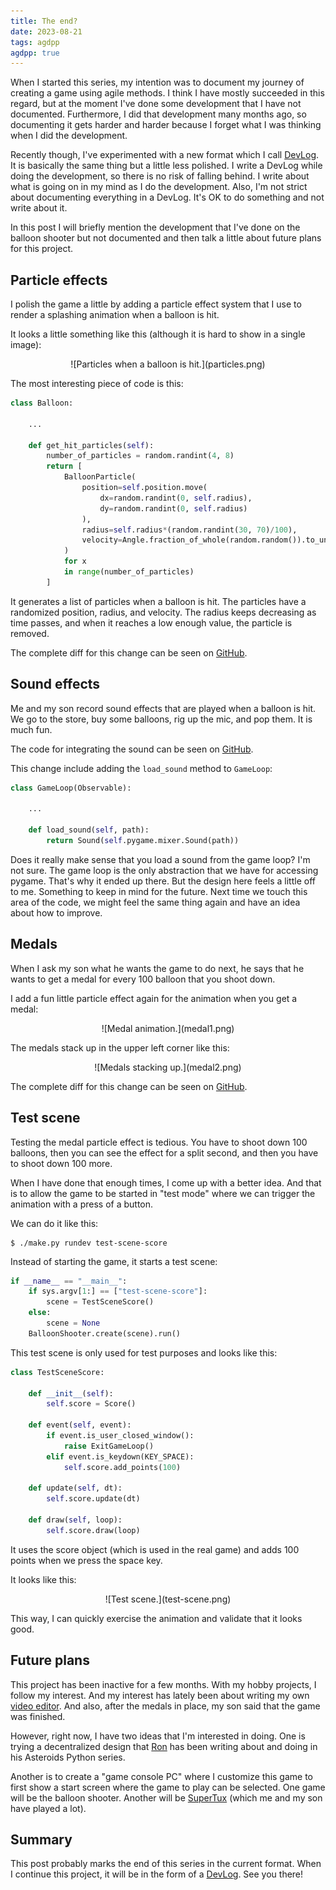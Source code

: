 ```yaml
---
title: The end?
date: 2023-08-21
tags: agdpp
agdpp: true
---
```


When I started this series, my intention was to document my journey of creating
a game using agile methods. I think I have mostly succeeded in this regard, but
at the moment I've done some development that I have not documented.
Furthermore, I did that development many months ago, so documenting it gets
harder and harder because I forget what I was thinking when I did the
development.

Recently though, I've experimented with a new format which I call
[DevLog](/tags/devlog/index.html). It is basically the same thing but a little
less polished. I write a DevLog while doing the development, so there is no
risk of falling behind. I write about what is going on in my mind as I do the
development. Also, I'm not strict about documenting everything in a DevLog.
It's OK to do something and not write about it.

In this post I will briefly mention the development that I've done on the
balloon shooter but not documented and then talk a little about future plans
for this project.

## Particle effects

I polish the game a little by adding a particle effect system that I use to
render a splashing animation when a balloon is hit.

It looks a little something like this (although it is hard to show in a single
image):

<p>
<center>
![Particles when a balloon is hit.](particles.png)
</center>
</p>

The most interesting piece of code is this:

```python
class Balloon:

    ...

    def get_hit_particles(self):
        number_of_particles = random.randint(4, 8)
        return [
            BalloonParticle(
                position=self.position.move(
                    dx=random.randint(0, self.radius),
                    dy=random.randint(0, self.radius)
                ),
                radius=self.radius*(random.randint(30, 70)/100),
                velocity=Angle.fraction_of_whole(random.random()).to_unit_point().times(self.speed*2)
            )
            for x
            in range(number_of_particles)
        ]
```

It generates a list of particles when a balloon is hit. The particles have a
randomized position, radius, and velocity.  The radius keeps decreasing as time
passes, and when it reaches a low enough value, the particle is removed.

The complete diff for this change can be seen on
[GitHub](https://github.com/rickardlindberg/agdpp/compare/b5261a939505c203cd1ffb21462a6772f0381faf...7533ec079dbdeba713526469535a1cc0fc915449).

## Sound effects

Me and my son record sound effects that are played when a balloon is hit.  We
go to the store, buy some balloons, rig up the mic, and pop them.  It is much
fun.

The code for integrating the sound can be seen on
[GitHub](https://github.com/rickardlindberg/agdpp/compare/7533ec079dbdeba713526469535a1cc0fc915449...fcb1757f9b219be55d65d8588c259b96b9dc26ce).

This change include adding the `load_sound` method to `GameLoop`:

```python
class GameLoop(Observable):

    ...

    def load_sound(self, path):
        return Sound(self.pygame.mixer.Sound(path))
```

Does it really make sense that you load a sound from the game loop? I'm not
sure. The game loop is the only abstraction that we have for accessing pygame.
That's why it ended up there. But the design here feels a little off to me.
Something to keep in mind for the future. Next time we touch this area of the
code, we might feel the same thing again and have an idea about how to improve.

## Medals

When I ask my son what he wants the game to do next, he says that he wants to
get a medal for every 100 balloon that you shoot down.

I add a fun little particle effect again for the animation when you get a
medal:

<p>
<center>
![Medal animation.](medal1.png)
</center>
</p>

The medals stack up in the upper left corner like this:

<p>
<center>
![Medals stacking up.](medal2.png)
</center>
</p>

The complete diff for this change can be seen on
[GitHub](https://github.com/rickardlindberg/agdpp/compare/fcb1757f9b219be55d65d8588c259b96b9dc26ce...0c8e713a6d938898ddb92164cc86dcb1db19aa0c).

## Test scene

Testing the medal particle effect is tedious. You have to shoot down 100
balloons, then you can see the effect for a split second, and then you have to
shoot down 100 more.

When I have done that enough times, I come up with a better idea. And that is
to allow the game to be started in "test mode" where we can trigger the
animation with a press of a button.

We can do it like this:

```
$ ./make.py rundev test-scene-score
```

Instead of starting the game, it starts a test scene:

```python
if __name__ == "__main__":
    if sys.argv[1:] == ["test-scene-score"]:
        scene = TestSceneScore()
    else:
        scene = None
    BalloonShooter.create(scene).run()
```

This test scene is only used for test purposes and looks like this:

```python
class TestSceneScore:

    def __init__(self):
        self.score = Score()

    def event(self, event):
        if event.is_user_closed_window():
            raise ExitGameLoop()
        elif event.is_keydown(KEY_SPACE):
            self.score.add_points(100)

    def update(self, dt):
        self.score.update(dt)

    def draw(self, loop):
        self.score.draw(loop)
```

It uses the score object (which is used in the real game) and adds 100 points
when we press the space key.

It looks like this:

<p>
<center>
![Test scene.](test-scene.png)
</center>
</p>

This way, I can quickly exercise the animation and validate that it looks good.

## Future plans

This project has been inactive for a few months. With my hobby projects, I
follow my interest. And my interest has lately been about writing my own [video
editor](/projects/rlvideo/index.html). And also, after the medals in place, my
son said that the game was finished.

However, right now, I have two ideas that I'm interested in doing. One is
trying a decentralized design that
[Ron](https://www.ronjeffries.com/categories/python/) has been writing about
and doing in his Asteroids Python series.

Another is to create a "game console PC" where I customize this game to first
show a start screen where the game to play can be selected. One game will be
the balloon shooter. Another will be [SuperTux](https://www.supertux.org/)
(which me and my son have played a lot).

## Summary

This post probably marks the end of this series in the current format.  When I
continue this project, it will be in the form of a
[DevLog](/tags/devlog/index.html).  See you there!
